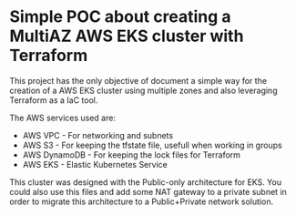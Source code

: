 # Simple POC about creating a MultiAZ AWS EKS cluster with Terraform

This project has the only objective of document a simple way for the creation of a AWS EKS cluster using multiple zones and also leveraging Terraform as a IaC tool.

The AWS services used are:

- AWS VPC - For networking and subnets
- AWS S3 - For keeping the tfstate file, usefull when working in groups
- AWS DynamoDB - For keeping the lock files for Terraform
- AWS EKS - Elastic Kubernetes Service

This cluster was designed with the Public-only architecture for EKS. You could also use this files and add some NAT gateway to a private subnet in order to migrate this architecture to a Public+Private network solution.
